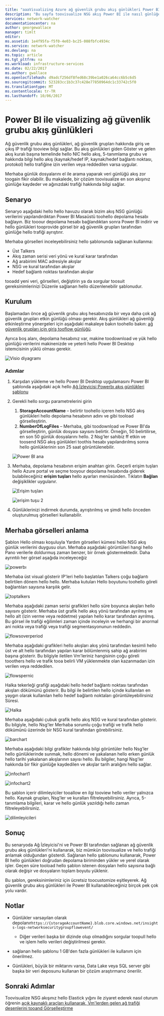 ```yaml
---
title: "aaaVisualizing Azure ağ güvenlik grubu akış günlükleri Power BI ile | Microsoft Docs"
description: "Bu sayfa toovisualize NSG akış Power BI ile nasıl günlüğe yazacağını açıklar."
services: network-watcher
documentationcenter: na
author: georgewallace
manager: timlt
editor: 
ms.assetid: 1e4f95fa-f5f0-4e03-bc25-008fbfc4934c
ms.service: network-watcher
ms.devlang: na
ms.topic: article
ms.tgt_pltfrm: na
ms.workload: infrastructure-services
ms.date: 02/22/2017
ms.author: gwallace
ms.openlocfilehash: d9adcf256df8fed68c39be1a026ca64cc6b5c6d5
ms.sourcegitcommit: 523283cc1b3c37c428e77850964dc1c33742c5f0
ms.translationtype: MT
ms.contentlocale: tr-TR
ms.lasthandoff: 10/06/2017
---
```

# <a name="visualizing-network-security-group-flow-logs-with-power-bi"></a>Power BI ile visualizing ağ güvenlik grubu akış günlükleri

Ağ güvenlik grubu akış günlükleri, ağ güvenlik grupları hakkında giriş ve çıkış IP trafiği tooview bilgi sağlar. Bu akış günlükleri giden Göster ve gelen akış kuralı başına temelinde hello NIC hello akış, 5-tanımlama grubu ve hakkında bilgi hello akış (kaynak/hedef IP, kaynak/hedef bağlantı noktası, protokol) hello trafiğine izin verilen veya reddedilen varsa uygular.

Merhaba günlük dosyalarını el ile arama yaparak veri günlüğü akış zor toogain fikir olabilir. Bu makalede, bir çözüm toovisualize en son akışınız günlüğe kaydeder ve ağınızdaki trafiği hakkında bilgi sağlar.

## <a name="scenario"></a>Senaryo

Senaryo aşağıdaki hello hello havuzu olarak bizim akış NSG günlüğü verilerini yapılandırdıktan Power BI Masaüstü toohello depolama hesabı bağlayın. Biz tooour depolama hesabı bağlandıktan sonra Power BI indirir ve hello günlükleri tooprovide görsel bir ağ güvenlik grupları tarafından günlüğe hello trafiği ayrıştırır.

Merhaba görselleri inceleyebilirsiniz hello şablonunda sağlanan kullanma:

* Üst Talkers
* Akış zaman serisi veri yönü ve kural karar tarafından
* Ağ arabirimi MAC adresiyle akışlar
* NSG ve kural tarafından akışlar
* Hedef bağlantı noktası tarafından akışlar

tooadd yeni veri, görselleri, değiştirin ya da sorgular toosuit gereksinimlerinizi Düzenle sağlanan hello düzenlenebilir şablonudur.

## <a name="setup"></a>Kurulum

Başlamadan önce ağ güvenlik grubu akış hesabınızda bir veya daha çok ağ güvenlik grupları etkin günlüğü olması gerekir. Akış günlükleri ağ güvenliği etkinleştirme yönergeleri için aşağıdaki makaleye bakın toohello bakın: [ağ güvenlik grupları için giriş tooflow günlüğü](network-watcher-nsg-flow-logging-overview.md).

Ayrıca boş alanı, depolama hesabınız var, makine toodownload ve yük hello günlüğü verilerini makinenizde ve yeterli hello Power BI Desktop istemcisinin yüklü olması gerekir.

![Visio diyagramı][1]

### <a name="steps"></a>Adımlar

1. Karşıdan yükleme ve hello Power BI Desktop uygulamasını Power BI şablonda aşağıdaki açık hello [Ağ İzleyicisi Powerbı akış günlükleri şablonu](https://aka.ms/networkwatcherpowerbiflowlogstemplate)
1. Gerekli hello sorgu parametrelerini girin
    1. **StorageAccountName** – belirtir toohello içeren hello NSG akış günlükleri hello depolama hesabının adını ve gibi tooload görselleştirin.
    1. **NumberOfLogFiles** – Merhaba, gibi toodownload ve Power BI'da görselleştirin, günlük dosyası sayısını belirtir. Örneğin, 50 belirtilirse, en son 50 günlük dosyalarını hello. 2 Nsg'ler sahibiz ff etkin ve toosend NSG akış günlükleri toothis hesabı yapılandırılmış sonra hello günlüklerinin son 25 saat görüntülenebilir.

    ![Power BI ana][2]

1. Merhaba, depolama hesabının erişim anahtarı girin. Geçerli erişim tuşları hello Azure portal ve seçme tooyour depolama hesabında giderek bulabileceğiniz **erişim tuşları** hello ayarları menüsünden. Tıklatın **Bağlan** değişiklikler uygulanır.

    ![Erişim tuşları][3]

    ![erişim tuşu 2][4]

4.  Günlüklerinizi indirmek durumda, ayrıştırılmış ve şimdi hello önceden oluşturulmuş görselleri kullanabilir.

## <a name="understanding-hello-visuals"></a>Merhaba görselleri anlama

Şablon Hello olması koşuluyla Yardım görselleri kümesi hello NSG akış günlük verilerini duygusu olun. Merhaba aşağıdaki görüntüleri hangi hello Pano verilerle doldurmuş zaman benzer, bir örnek göstermektedir. Daha ayrıntılı her görsel aşağıda inceleyeceğiz 

![powerbı][5]
 
Merhaba üst visual gösterir IP'leri hello başlatılan Talkers çoğu bağlantı belirtilen dönem hello hello. Merhaba kutuları Hello boyutunu toohello göreli bağlantıları sayısına karşılık gelir. 

![toptalkers][6]

Merhaba aşağıdaki zaman serisi grafikleri hello süre boyunca akışları hello sayısını gösterir. Merhaba üst grafik hello akış yönü tarafından ayrılmış ve hello alt (izin verme veya reddetme) yapılan hello karar tarafından ayrılmış. Bu görsel ile trafiği eğilimleri zaman içinde inceleyin ve herhangi bir anormal ani nokta veya trafiği veya trafiği segmentasyonunun reddedin.

![flowsoverperiod][7]

Merhaba aşağıdaki grafikleri hello akışları akış yönü tarafından kesimli hello üst ve alt hello tarafından yapılan karar bölümlenmiş sahip ağ arabirimi başına gösterir. Bu bilgiyle iletilen Vm'leriniz hangisinin çoğu göreli tooothers hello ve trafik tooa belirli VM yüklenmekte olan kazanmadan izin verilen veya reddedilen.

![flowspernic][8]

Halka tekerleği grafiği aşağıdaki hello hedef bağlantı noktası tarafından akışları dökümünü gösterir. Bu bilgi ile belirtilen hello içinde kullanılan en yaygın olarak kullanılan hello hedef bağlantı noktaları görüntüleyebilirsiniz Süresi.

![Halka][9]

Merhaba aşağıdaki çubuk grafik hello akış NSG ve kural tarafından gösterir. Bu bilgiyle, hello Nsg'ler Merhaba sorumlu çoğu trafiği ve trafik hello dökümünü üzerinde bir NSG kural tarafından görebilirsiniz.

![barchart][10]
 
Merhaba aşağıdaki bilgi grafikler hakkında bilgi görüntüler hello Nsg'ler hello günlüklerinde sunmak, hello dönemi ve yakalanan hello erken günlük hello tarihi yakalanan akışlarının sayısı hello. Bu bilgiler, hangi Nsg'ler hakkında bir fikir günlüğe kaydedilen ve akışlar tarih aralığını hello sağlar.

![infochart1][11]

![infochart2][12]

Bu şablon içerir dilimleyiciler tooallow en ilgi tooview hello veriler yalnızca hello. Kaynak grupları, Nsg'ler ve kuralları filtreleyebilirsiniz. Ayrıca, 5-tanımlama bilgileri, karar ve hello günlük yazıldığı hello zaman filtreleyebilirsiniz.

![dilimleyicileri][13]

## <a name="conclusion"></a>Sonuç

Bu senaryoda Ağ İzleyicisi'ni ve Power BI tarafından sağlanan ağ güvenlik grubu akış günlükleri'ni kullanarak, biz mümkün toovisualize ve hello trafiği anlamak olduğundan gösterdi. Sağlanan hello şablonunu kullanarak, Power BI hello günlükleri doğrudan depolama biriminden yükler ve yerel olarak işler. Geçen süre tooload hello şablon istenen dosyaları hello sayısına bağlı olarak değişir ve dosyaların toplam boyutu yüklenir.

Bu şablon, gereksinimleriniz için ücretsiz toocustomize eşitleyerek. Ağ güvenlik grubu akış günlükleri ile Power BI kullanabileceğiniz birçok pek çok yolu vardır. 

## <a name="notes"></a>Notlar

* Günlükler varsayılan olarak depolanır`https://{storageAccountName}.blob.core.windows.net/insights-logs-networksecuritygroupflowevent/`

    * Diğer verileri başka bir dizinde olup olmadığını sorgular toopull hello ve işlem hello verileri değiştirilmesi gerekir.

* sağlanan hello şablonu 1 GB'den fazla günlükleri ile kullanım için önerilmez.

* Günlükleri, büyük bir miktarını varsa, Data Lake veya SQL server gibi başka bir veri deposunu kullanan bir çözüm araştırmanız önerilir.

## <a name="next-steps"></a>Sonraki Adımlar

Toovisualize NSG akışınız hello Elastick yığını ile ziyaret ederek nasıl oturum öğrenin [açık kaynaklı araçları kullanarak, Vm'lerden gelen ağ trafiği desenlerini tooand Görselleştirme](network-watcher-using-open-source-tools.md)

[1]: ./media/network-watcher-visualize-nsg-flow-logs-power-bi/figure1.png
[2]: ./media/network-watcher-visualize-nsg-flow-logs-power-bi/figure2.png
[3]: ./media/network-watcher-visualize-nsg-flow-logs-power-bi/figure3.png
[4]: ./media/network-watcher-visualize-nsg-flow-logs-power-bi/figure4.png
[5]: ./media/network-watcher-visualize-nsg-flow-logs-power-bi/figure5.png
[6]: ./media/network-watcher-visualize-nsg-flow-logs-power-bi/figure6.png
[7]: ./media/network-watcher-visualize-nsg-flow-logs-power-bi/figure7.png
[8]: ./media/network-watcher-visualize-nsg-flow-logs-power-bi/figure8.png
[9]: ./media/network-watcher-visualize-nsg-flow-logs-power-bi/figure9.png
[10]: ./media/network-watcher-visualize-nsg-flow-logs-power-bi/figure10.png
[11]: ./media/network-watcher-visualize-nsg-flow-logs-power-bi/figure11.png
[12]: ./media/network-watcher-visualize-nsg-flow-logs-power-bi/figure12.png
[13]: ./media/network-watcher-visualize-nsg-flow-logs-power-bi/figure13.png
